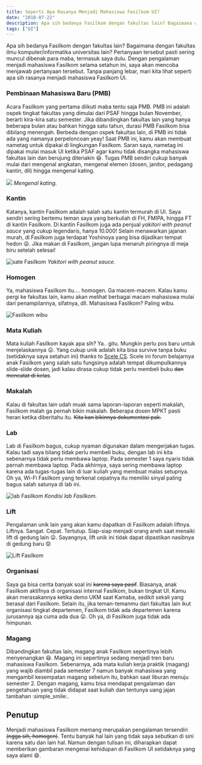 ```yaml
---
title: Seperti Apa Rasanya Menjadi Mahasiswa Fasilkom UI?
date: "2018-07-22"
description: Apa sih bedanya Fasilkom dengan fakultas lain? Bagaimana dengan fakultas ilmu komputer/informatika universitas lain? Temukan jawabannya di sini.
tags: ["UI"]
---
```


Apa sih bedanya Fasilkom dengan fakultas lain? Bagaimana dengan fakultas ilmu komputer/informatika universitas lain? Pertanyaan tersebut pasti sering muncul dibenak para maba, termasuk saya dulu. Dengan pengalaman menjadi mahasiswa Fasilkom selama setahun ini, saya akan mencoba menjawab pertanyaan tersebut. Tanpa panjang lebar, mari kita lihat seperti apa sih rasanya menjadi mahasiswa Fasilkom UI.

### Pembinaan Mahasiswa Baru (PMB)
Acara Fasilkom yang pertama diikuti maba tentu saja PMB. PMB ini adalah ospek tingkat fakultas yang dimulai dari PSAF hingga bulan November, berarti kira-kira satu semester. Jika dibandingkan fakultas lain yang hanya beberapa bulan atau bahkan hingga satu tahun, durasi PMB Fasilkom bisa dibilang menengah. Berbeda dengan ospek fakultas lain, di PMB ini tidak ada yang namanya perpeloncoan yeay! Saat PMB ini, kamu akan membuat nametag untuk dipakai di lingkungan Fasilkom. Saran saya, nametag ini dipakai mulai masuk UI ketika PSAF agar kamu tidak disangka mahasiswa fakultas lain dan berujung diteriakin :laughing:. Tugas PMB sendiri cukup banyak mulai dari mengenal angkatan, mengenal elemen (dosen, janitor, pedagang kantin, dll) hingga mengenal kating.

<div class="row justify-content-center">
    <div class="col-9 col-lg-6">
        <img src="kating.jpg"/>
        <em>Mengenal kating.</em>
    </div>
</div>

### Kantin
Katanya, kantin Fasilkom adalah salah satu kantin termurah di UI. Saya sendiri sering bertemu teman saya yang berkuliah di FH, FMIPA, hingga FT di kantin Fasilkom. Di kantin Fasilkom juga ada penjual *yakitori with peanut sauce* yang cukup legendaris, hanya 10.000! Selain menawarkan jajanan murah, di Fasilkom juga terdapat Yoshinoya yang bisa dijadikan tempat hedon :stuck_out_tongue_winking_eye:. Jika makan di Fasilkom, jangan lupa menaruh piringnya di meja biru setelah selesai!

<div class="row justify-content-center">
    <div class="col-9 col-lg-6">
        <img src="sate.png" alt="sate Fasilkom"/>
        <em><i>Yakitori with peanut sauce.</i></em>
    </div>
</div>

### Homogen
Ya, mahasiswa Fasilkom itu.... homogen. Ga macem-macem. Kalau kamu pergi ke fakultas lain, kamu akan melihat berbagai macam mahasiswa mulai dari penampilannya, sifatnya, dll. Mahasiswa Fasilkom? Paling wibu.

![Fasilkom wibu](meme/wibu.jpg)

### Mata Kuliah
Mata kuliah Fasilkom kayak apa sih? Ya.. gitu. Mungkin perlu pos baru untuk menjelaskannya :stuck_out_tongue:. Yang cukup unik adalah kita bisa survive tanpa buku (setidaknya saya setahun ini) thanks to [Scele CS](https://scele.cs.ui.ac.id). Scele ini forum belajarnya anak Fasilkom yang salah satu fungsinya adalah tempat dikumpulkannya slide-slide dosen, jadi kalau dirasa cukup tidak perlu membeli buku ~~dan mencatat di kelas~~.

### Makalah
Kalau di fakultas lain udah muak sama laporan-laporan seperti makalah, Fasilkom malah ga pernah bikin makalah. Beberapa dosen MPKT pasti heran ketika diberitahu itu. ~~Kita kan bikinnya dokumentasi pak.~~

### Lab
Lab di Fasilkom bagus, cukup nyaman digunakan dalam mengerjakan tugas. Kalau tadi saya bilang tidak perlu membeli buku, dengan lab ini kita sebenarnya tidak perlu membawa laptop. Pada semester 1 saya nyaris tidak pernah membawa laptop. Pada akhirnya, saya sering membawa laptop karena ada tugas-tugas lain di luar kuliah yang membuat malas setupnya. Oh ya, Wi-Fi Fasilkom yang terkenal cepatnya itu memiliki sinyal paling bagus salah satunya di lab ini.

![lab Fasilkom](lab.jpg)
*Kondisi lab Fasilkom.*

### Lift
Pengalaman unik lain yang akan kamu dapatkan di Fasilkom adalah liftnya. Liftnya. Sangat. Cepat. Tertutup. Siap-siap menjadi orang aneh saat menaiki lift di gedung lain :stuck_out_tongue:. Sayangnya, lift unik ini tidak dapat dipastikan nasibnya di gedung baru :worried:
<div class="row justify-content-center">
    <div class="col-9 col-lg-6">
        <img src="lift.jpg" alt="Lift Fasilkom"/>
    </div>
</div>

### Organisasi
Saya ga bisa cerita banyak soal ini ~~karena saya pasif~~. Biasanya, anak Fasilkom aktifnya di organisasi internal Fasilkom, bukan tingkat UI. Kamu akan merasakannya ketika demo UKM saat Kamaba, sedikit sekali yang berasal dari Fasilkom. Selain itu, jika teman-temanmu dari fakultas lain ikut organisasi tingkat departemen, Fasilkom tidak ada departemen karena jurusannya aja cuma ada dua :stuck_out_tongue:. Oh ya, di Fasilkom juga tidak ada himpunan.

### Magang
Dibandingkan fakultas lain, magang anak Fasilkom sepertinya lebih menyenangkan :laughing:. Magang ini sepertinya sedang menjadi tren baru mahasiswa Fasilkom. Sebenarnya, ada mata kuliah kerja praktik (magang) yang wajib diambil pada semester 7 namun banyak mahasiswa yang mengambil kesempatan magang sebelum itu, bahkan saat liburan menuju semester 2. Dengan magang, kamu bisa mendapat pengalaman dan pengetahuan yang tidak didapat saat kuliah dan tentunya uang jajan tambahan :simple_smile:.

## Penutup
Menjadi mahasiswa Fasilkom memang merupakan pengalaman tersendiri ~~(ngga sih, homogen)~~. Tentu banyak hal lain yang tidak saya sebutkan di sini karena satu dan lain hal. Namun dengan tulisan ini, diharapkan dapat memberikan gambaran mengenai kehidupan di Fasilkom UI setidaknya yang saya alami :smile:.
